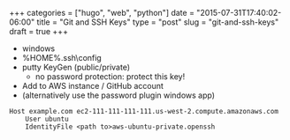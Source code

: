 +++
categories = ["hugo", "web", "python"]
date = "2015-07-31T17:40:02-06:00"
title = "Git and SSH Keys"
type = "post"
slug = "git-and-ssh-keys"
draft = true
+++

-   windows
-   %HOME%\.ssh\config
-   putty KeyGen (public/private)
    -   no password protection: protect this key!
-   Add to AWS instance / GitHub account
-   (alternatively use the password plugin windows app)

```
Host example.com ec2-111-111-111-111.us-west-2.compute.amazonaws.com
    User ubuntu
    IdentityFile <path to>aws-ubuntu-private.openssh
```
